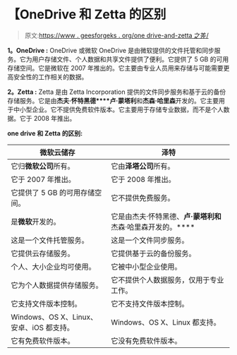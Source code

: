 # 【OneDrive 和 Zetta 的区别

> 原文:[https://www . geesforgeks . org/one drive-and-zetta 之差/](https://www.geeksforgeeks.org/difference-between-onedrive-and-zetta/)

**1。OneDrive :**
OneDrive 或微软 OneDrive 是由微软提供的文件托管和同步服务。它为用户存储文件、个人数据和共享文件提供了便利。它提供了 5 GB 的可用存储空间。它是微软在 2007 年推出的。它主要由专业人员用来存储与可能需要更高安全性的工作相关的数据。

**2。Zetta :**
Zetta 是由 Zetta Incorporation 提供的文件同步服务和基于云的备份存储服务。它是由**杰夫·怀特黑德****卢·蒙塔利**和**杰森·哈里森**开发的。它主要用于中小型企业。它不提供免费软件版本。它主要用于存储专业数据，而不是个人数据。它于 2008 年推出。

**one drive 和 Zetta 的区别:**

<center>

| 微软云储存 | 泽特 |
| --- | --- |
| 它归**微软公司**所有。 | 它由**泽塔公司**所有。 |
| 它于 2007 年推出。 | 它于 2008 年推出。 |
| 它提供了 5 GB 的可用存储空间。 | 它不提供免费服务。 |
| 是**微软**开发的。 | 它是由杰夫·怀特黑德、**卢·蒙塔利和**杰森·哈里森开发的。**** |
| 这是一个文件托管服务。 | 这是一个文件同步服务。 |
| 它提供云存储服务。 | 它提供基于云的备份服务。 |
| 个人、大小企业均可使用。 | 它被中小型企业使用。 |
| 它为个人数据提供存储服务。 | 它不提供个人数据服务，仅用于专业工作。 |
| 它支持文件版本控制。 | 它不支持文件版本控制。 |
| Windows、OS X、Linux、安卓、iOS 都支持。 | Windows、OS X、Linux 都支持。 |
| 它有免费软件版本。 | 它没有免费软件版本。 |

</center>